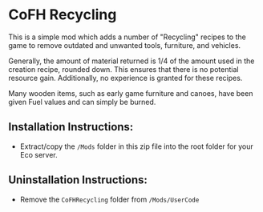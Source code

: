 # CoFH Recycling

This is a simple mod which adds a number of "Recycling" recipes to the game to remove outdated and unwanted tools, furniture, and vehicles.

Generally, the amount of material returned is 1/4 of the amount used in the creation recipe, rounded down. This ensures that there is no potential resource gain. Additionally, no experience is granted for these recipes.

Many wooden items, such as early game furniture and canoes, have been given Fuel values and can simply be burned.

## Installation Instructions:

- Extract/copy the `/Mods` folder in this zip file into the root folder for your Eco server.

## Uninstallation Instructions:

- Remove the `CoFHRecycling` folder from `/Mods/UserCode`